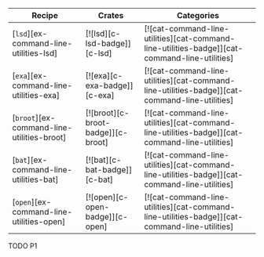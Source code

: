 | Recipe | Crates | Categories |
|--------|--------|------------|
| [`lsd`][ex-command-line-utilities-lsd] | [![lsd][c-lsd-badge]][c-lsd]  | [![cat-command-line-utilities][cat-command-line-utilities-badge]][cat-command-line-utilities] |
| [`exa`][ex-command-line-utilities-exa] | [![exa][c-exa-badge]][c-exa] | [![cat-command-line-utilities][cat-command-line-utilities-badge]][cat-command-line-utilities] |
| [`broot`][ex-command-line-utilities-broot] | [![broot][c-broot-badge]][c-broot] | [![cat-command-line-utilities][cat-command-line-utilities-badge]][cat-command-line-utilities] |
| [`bat`][ex-command-line-utilities-bat] | [![bat][c-bat-badge]][c-bat]  | [![cat-command-line-utilities][cat-command-line-utilities-badge]][cat-command-line-utilities] |
| [`open`][ex-command-line-utilities-open] | [![open][c-open-badge]][c-open] | [![cat-command-line-utilities][cat-command-line-utilities-badge]][cat-command-line-utilities] |

<div class="hidden">
TODO P1
</div>
